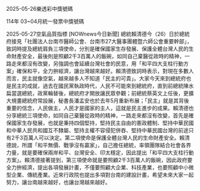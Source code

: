 
2025-05-26樂透彩中獎號碼

                                
114年 03~04月統一發票中獎號碼
                             
2025-05-27空氣品質指標
                              [NOWnews今日新聞] 總統賴清德今（26）日於總統府接見「社團法人台南市醫師公會、台南市27大醫事團體暨六師公會重要幹部」，致詞時提及總統肩負三項使命，分別是確保國家生存發展、保護全體台灣人民的生命財產安全，最後則是照顧2千3百萬人的飯碗，如同自己棄醫從政時的精神，一路走來都沒有改變，另強調也會延續台灣社會的民意，用「和平四大支柱行動方案」確保和平，全力拚經濟，讓台灣越來越好。賴清德致詞時表示，對現在多數人而言，民主就像空氣，越來越多人不知道「民主的可貴」。大家今天來到總統府也是民主的成就，過去在國民黨執政時代，人民不可能來到總統府，直到前總統陳水扁當選總統，政黨輪替後，總統府才開放讓民眾參觀；前總統蔡英文上任後，更擴大規畫總統府常設展，秘書長潘孟安也於去年5月重新布展；「民主」就是其背後重要的信念，人民做主，人民才是國家的主人，這就是民主進步的成果。賴清德也分享總統三項使命，如同自己棄醫從政時的精神，一路走來都沒有改變，首先是確保國家生存發展，也就是秉持四個堅持，堅持民主自由的憲政體制、堅持中華民國和中華人民共和國互不隸屬、堅持主權不容侵犯併吞、堅持中華民國台灣的前途只有2千3百萬人可以決定。第二項使命是保護全體台灣人民的生命財產安全。賴清德說，所謂「和平無價、戰爭沒有贏家」，自己擔任總統，率領團隊結合社會各界力量，就是要確保兩岸和平、台灣安全、印太穩定，因此提出「和平四大支柱行動方案」。賴清德接著提到，第三項使命就是要照顧2千3百萬人的飯碗，因此政府要全力拚經濟，提出各項發展計畫，不僅要照顧大企業、科技產業，也要照顧中小微型企業、傳統產業。近來行政院也提出多項對台南的建設計畫，希望未來大家一起努力，讓台南越來越好，也讓台灣越來越好。